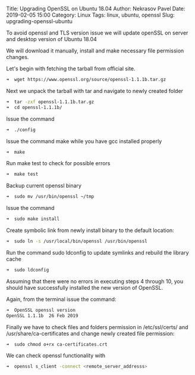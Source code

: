 Title: Upgrading OpenSSL on Ubuntu 18.04
Author: Nekrasov Pavel
Date: 2019-02-05 15:00
Category: Linux
Tags: linux, ubuntu, openssl
Slug: upgrading-openssl-ubuntu

To avoid openssl and TLS version issue we will update openSSL on server and desktop version of Ubuntu 18.04

We will download it manually, install and make necessary file permission changes.

Let's begin with fetching the tarball from official site.
```bash
➜  wget https://www.openssl.org/source/openssl-1.1.1b.tar.gz
```
Next we unpack the tarball with tar and navigate to newly created folder
```bash
➜  tar -zxf openssl-1.1.1b.tar.gz
➜  cd openssl-1.1.1b/
```
Issue the command
```bash
➜  ./config
```
Issue the command make while you have gcc installed properly 
```bash
➜  make
```
Run make test to check for possible errors
```bash
➜  make test
```
Backup current openssl binary
```bash
➜  sudo mv /usr/bin/openssl ~/tmp
```
Issue the command
```bash
➜  sudo make install
```
Create symbolic link from newly install binary to the default location:
```bash
➜  sudo ln -s /usr/local/bin/openssl /usr/bin/openssl
```
Run the command sudo ldconfig to update symlinks and rebuild the library cache
```bash
➜  sudo ldconfig
```
Assuming that there were no errors in executing steps 4 through 10, you should have successfully installed the new version of OpenSSL.

Again, from the terminal issue the command:
```bash
➜  OpenSSL openssl version
OpenSSL 1.1.1b  26 Feb 2019

```
Finally we have to check files and folders permission in /etc/ssl/certs/ and /usr/share/ca-certificates
and change newly created file permission:
```bash
➜  sudo chmod o+rx ca-certificates.crt 
```


We can check openssl functionality with 
```bash
➜  openssl s_client -connect <remote_server_addresss>
```

